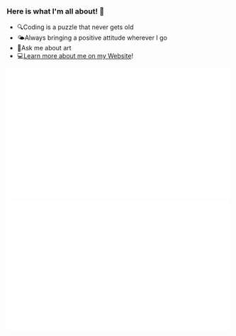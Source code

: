 ### Here is what I'm all about! 👋

- 🔍Coding is a puzzle that never gets old
- 🌤️Always bringing a positive attitude wherever I go
- 🎨Ask me about art
- 💻[Learn more about me on my Website](https://www.christianrudder.me/)!

![](https://raw.githubusercontent.com/neezacoto/my-stats/master/generated/overview.svg#gh-dark-mode-only) ![](https://raw.githubusercontent.com/neezacoto/my-stats/master/generated/languages.svg#gh-dark-mode-only)
